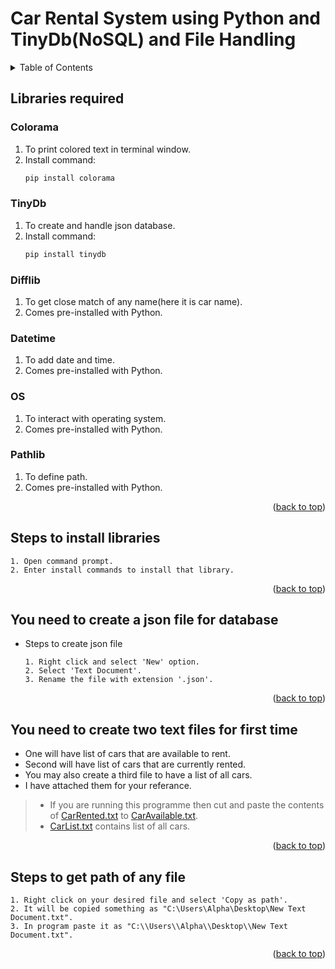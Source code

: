 # Car Rental System using Python and TinyDb(NoSQL) and File Handling

<details>
  <summary>Table of Contents</summary>
  <ol>
    <li>
      <a href="#Libraries-required">Libraries required</a>
      <ul>
        <li><a href="#Colorama">Colorama</a></li>
        <li><a href="#TinyDb">TinyDb</a></li>
        <li><a href="#Difflib">Difflib</a></li>
        <li><a href="#Datetime">Datetime</a></li>
        <li><a href="#OS">OS</a></li>
        <li><a href="#Pathlib">Pathlib</a></li>
      </ul>
     </li>
    <li>
      <a href="#Steps-to-install-librarires">Steps to install libraries</a>
    </li>
    <li>
       <a href="#You-need-to-create-a-json-file-for-database">Steps to create database</a>
    </li>
    <li>
       <a href="#You-need-to-create-two-text-files-for-first-time">Steps to create car list</a>
    </li>
    <li>
       <a href="#Steps-to-get-path-of-any-file">Steps to create car list</a>
    </li>
  </ol>
</details>


## Libraries required
 ### __Colorama__  
   1. To print colored text in terminal window.  
   2. Install command:
      ```sh 
      pip install colorama
      ```   
    
 ### __TinyDb__  
   1. To create and handle json database.  
   2. Install command:
      ```sh
      pip install tinydb
      ```

 ### __Difflib__  
   1. To get close match of any name(here it is car name).  
   2. Comes pre-installed with Python.  
    
    
 ### __Datetime__  
   1. To add date and time.  
   2. Comes pre-installed with Python.   
   
   
 ### __OS__  
   1. To interact with operating system.  
   2. Comes pre-installed with Python.  
   
 ### __Pathlib__  
   1. To define path.  
   2. Comes pre-installed with Python. 
    
   <p align="right">(<a href="https://github.com/Aditya-0011/Car_Rental_System/blob/main/ReadMe.md">back to top</a>)</p>
   
## Steps to install libraries
  ```
  1. Open command prompt.  
  2. Enter install commands to install that library.
  ```
  
   <p align="right">(<a href="https://github.com/Aditya-0011/Car_Rental_System/blob/main/ReadMe.md">back to top</a>)</p>

## You need to create a json file for database
  - Steps to create json file  
    ```
    1. Right click and select 'New' option.
    2. Select 'Text Document'.
    3. Rename the file with extension '.json'.
    ```
    
     <p align="right">(<a href="https://github.com/Aditya-0011/Car_Rental_System/blob/main/ReadMe.md">back to top</a>)</p>
    
## You need to create two text files for first time
   - One will have list of cars that are available to rent.
   - Second will have list of cars that are currently rented.
   - You may also create a third file to have a list of all cars.
   - I have attached them for your referance.  
> - If you are running this programme then cut and paste the contents of [CarRented.txt](https://github.com/Aditya-0011/Car_Rental_System/blob/main/CarRented.txt) to [CarAvailable.txt](https://github.com/Aditya-0011/Car_Rental_System/blob/main/CarAvailable.txt).  
> - [CarList.txt](https://github.com/Aditya-0011/Car_Rental_System/blob/main/CarList.txt) contains list of all cars.

 <p align="right">(<a href="https://github.com/Aditya-0011/Car_Rental_System/blob/main/ReadMe.md">back to top</a>)</p>

## Steps to get path of any file
   ```
   1. Right click on your desired file and select 'Copy as path'.
   2. It will be copied something as "C:\Users\Alpha\Desktop\New Text Document.txt".
   3. In program paste it as "C:\\Users\\Alpha\\Desktop\\New Text Document.txt".
   ```

 <p align="right">(<a href="https://github.com/Aditya-0011/Car_Rental_System/blob/main/ReadMe.md">back to top</a>)</p>
